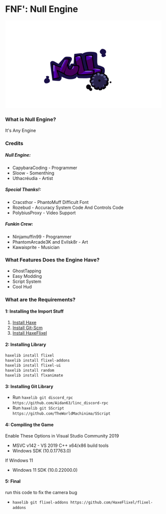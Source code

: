 # FNF': Null Engine
![logo](art/nulllogo.gif)

### What is Null Engine?
It's Any Engine

### Credits
##### Null Engine:
- CapybaraCoding - Programmer
- Sloow - Somenthing
- Uthacréudia - Artist

##### Special Thanks!:
- Cracsthor - PhantoMuff Difficult Font
- Rozebud - Accuracy System Code And Controls Code
- PolybiusProxy - Video Support

##### Funkin Crew:
- Ninjamuffin99 - Programmer
- PhantomArcade3K and Evilsk8r - Art
- Kawaisprite - Musician

### What Features Does the Engine Have?
- GhostTapping
- Easy Modding
- Script System
- Cool Hud

### What are the Requirements?

#### 1: Installing the Import Stuff
1. [Install Haxe](https://haxe.org/)
2. [Install Git-Scm](https://git-scm.com/)
3. [Install HaxeFlixel](https://haxeflixel.com/documentation/install-haxeflixel/)

#### 2: Installing Library
```
haxelib install flixel 
haxelib install flixel-addons
haxelib install flixel-ui
haxelib install random
haxelib install flxanimate
```
#### 3: Installing Git Library
- Run `haxelib git discord_rpc https://github.com/Aidan63/linc_discord-rpc`
- Run `haxelib git SScript https://github.com/TheWorldMachinima/SScript`

#### 4: Compiling the Game
Enable These Options in Visual Studio Community 2019
- MSVC v142 - VS 2019 C++ x64/x86 build tools
- Windows SDK (10.0.17763.0)

If Windows 11
- Windows 11 SDK (10.0.22000.0)

#### 5: Final
run this code to fix the camera bug
- `haxelib git flixel-addons https://github.com/HaxeFlixel/flixel-addons`